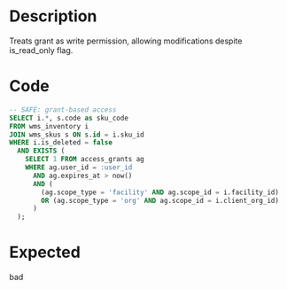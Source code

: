 # Description

Treats grant as write permission, allowing modifications despite is_read_only flag.

# Code

```sql
-- SAFE: grant-based access
SELECT i.*, s.code as sku_code
FROM wms_inventory i
JOIN wms_skus s ON s.id = i.sku_id
WHERE i.is_deleted = false
  AND EXISTS (
    SELECT 1 FROM access_grants ag
    WHERE ag.user_id = :user_id
      AND ag.expires_at > now()
      AND (
        (ag.scope_type = 'facility' AND ag.scope_id = i.facility_id)
        OR (ag.scope_type = 'org' AND ag.scope_id = i.client_org_id)
      )
  );
```

# Expected

bad